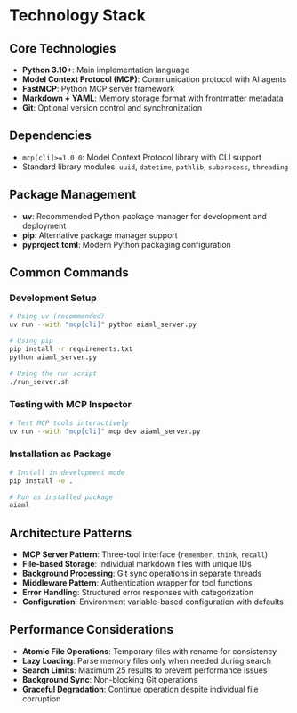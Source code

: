 # Technology Stack

## Core Technologies

- **Python 3.10+**: Main implementation language
- **Model Context Protocol (MCP)**: Communication protocol with AI agents
- **FastMCP**: Python MCP server framework
- **Markdown + YAML**: Memory storage format with frontmatter metadata
- **Git**: Optional version control and synchronization

## Dependencies

- `mcp[cli]>=1.0.0`: Model Context Protocol library with CLI support
- Standard library modules: `uuid`, `datetime`, `pathlib`, `subprocess`, `threading`

## Package Management

- **uv**: Recommended Python package manager for development and deployment
- **pip**: Alternative package manager support
- **pyproject.toml**: Modern Python packaging configuration

## Common Commands

### Development Setup
```bash
# Using uv (recommended)
uv run --with "mcp[cli]" python aiaml_server.py

# Using pip
pip install -r requirements.txt
python aiaml_server.py

# Using the run script
./run_server.sh
```

### Testing with MCP Inspector
```bash
# Test MCP tools interactively
uv run --with "mcp[cli]" mcp dev aiaml_server.py
```

### Installation as Package
```bash
# Install in development mode
pip install -e .

# Run as installed package
aiaml
```

## Architecture Patterns

- **MCP Server Pattern**: Three-tool interface (`remember`, `think`, `recall`)
- **File-based Storage**: Individual markdown files with unique IDs
- **Background Processing**: Git sync operations in separate threads
- **Middleware Pattern**: Authentication wrapper for tool functions
- **Error Handling**: Structured error responses with categorization
- **Configuration**: Environment variable-based configuration with defaults

## Performance Considerations

- **Atomic File Operations**: Temporary files with rename for consistency
- **Lazy Loading**: Parse memory files only when needed during search
- **Search Limits**: Maximum 25 results to prevent performance issues
- **Background Sync**: Non-blocking Git operations
- **Graceful Degradation**: Continue operation despite individual file corruption